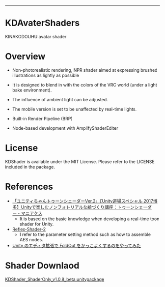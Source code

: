 ---------------
# KDAvaterShaders
KINAKODOUHU avatar shader
 # Overview

- Non-photorealistic rendering, NPR shader aimed at expressing brushed illustrations as lightly as possible
- It is designed to blend in with the colors of the VRC world (under a light bake environment).
- The influence of ambient light can be adjusted.
- The mobile version is set to be unaffected by real-time lights.

- Built-in Render Pipeline (BRP)
- Node-based development with AmplifyShaderEditer

# License
KDShader is available under the MIT License. Please refer to the LICENSE included in the package.

# References
- [「ユニティちゃんトゥーンシェーダーVer.2」【Unity道場スペシャル 2017博多】Unityで楽しむノンフォトリアルな絵づくり講座：トゥーンシェーダー・マニアクス](https://www.slideshare.net/UnityTechnologiesJapan/unity2017)
   - It is based on the basic knowledge when developing a real-time toon shader for Unity. 
- [Reflex-Shader-2](https://github.com/reflex1124/Reflex-Shader-2)
   - I refer to the parameter setting method such as how to assemble AES nodes.
- [Unity のエディタ拡張で FoldOut をかっこよくするのをやってみた](https://tips.hecomi.com/entry/2016/10/15/004144)
　 
# Shader Downlaod

[KDShader_ShaderOnly_v1.0.8_beta.unitypackage](https://github.com/oki75/KDShader/blob/991e1ae2cea367345ae2a029ee54044459bfb17e/KDShader_ShaderOnly_v1.0.8_beta.unitypackage)
